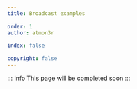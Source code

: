 ```yaml
--- 
title: Broadcast examples
  
order: 1 
author: atmon3r
 
index: false
 
copyright: false 
---
```



::: info
This page will be completed soon
:::